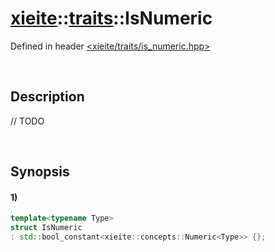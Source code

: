 # [xieite](../../xieite.md)\:\:[traits](../../traits.md)\:\:IsNumeric
Defined in header [<xieite/traits/is_numeric.hpp>](../../../include/xieite/traits/is_numeric.hpp)

&nbsp;

## Description
// TODO

&nbsp;

## Synopsis
#### 1)
```cpp
template<typename Type>
struct IsNumeric
: std::bool_constant<xieite::concepts::Numeric<Type>> {};
```
